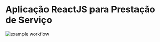 # Aplicação ReactJS para Prestação de Serviço

![example workflow](https://travis-ci.com/douglasrosa16/prest_serv_front.svg?branch=main)
